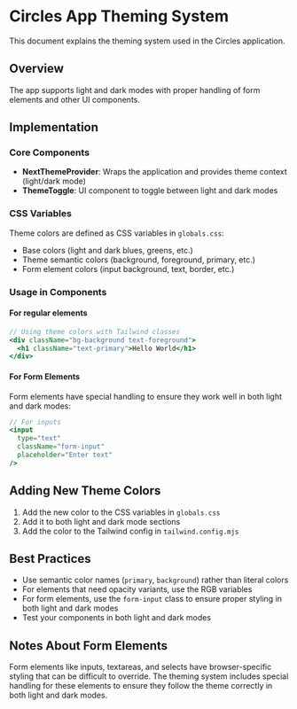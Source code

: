 # Circles App Theming System

This document explains the theming system used in the Circles application.

## Overview

The app supports light and dark modes with proper handling of form elements and other UI components.

## Implementation

### Core Components

- **NextThemeProvider**: Wraps the application and provides theme context (light/dark mode)
- **ThemeToggle**: UI component to toggle between light and dark modes

### CSS Variables

Theme colors are defined as CSS variables in `globals.css`:
- Base colors (light and dark blues, greens, etc.)
- Theme semantic colors (background, foreground, primary, etc.)
- Form element colors (input background, text, border, etc.)

### Usage in Components

#### For regular elements

```jsx
// Using theme colors with Tailwind classes
<div className="bg-background text-foreground">
  <h1 className="text-primary">Hello World</h1>
</div>
```

#### For Form Elements

Form elements have special handling to ensure they work well in both light and dark modes:

```jsx
// For inputs
<input 
  type="text"
  className="form-input" 
  placeholder="Enter text"
/>
```

## Adding New Theme Colors

1. Add the new color to the CSS variables in `globals.css`
2. Add it to both light and dark mode sections
3. Add the color to the Tailwind config in `tailwind.config.mjs`

## Best Practices

- Use semantic color names (`primary`, `background`) rather than literal colors
- For elements that need opacity variants, use the RGB variables
- For form elements, use the `form-input` class to ensure proper styling in both light and dark modes
- Test your components in both light and dark modes

## Notes About Form Elements

Form elements like inputs, textareas, and selects have browser-specific styling that can be difficult to override. The theming system includes special handling for these elements to ensure they follow the theme correctly in both light and dark modes.
